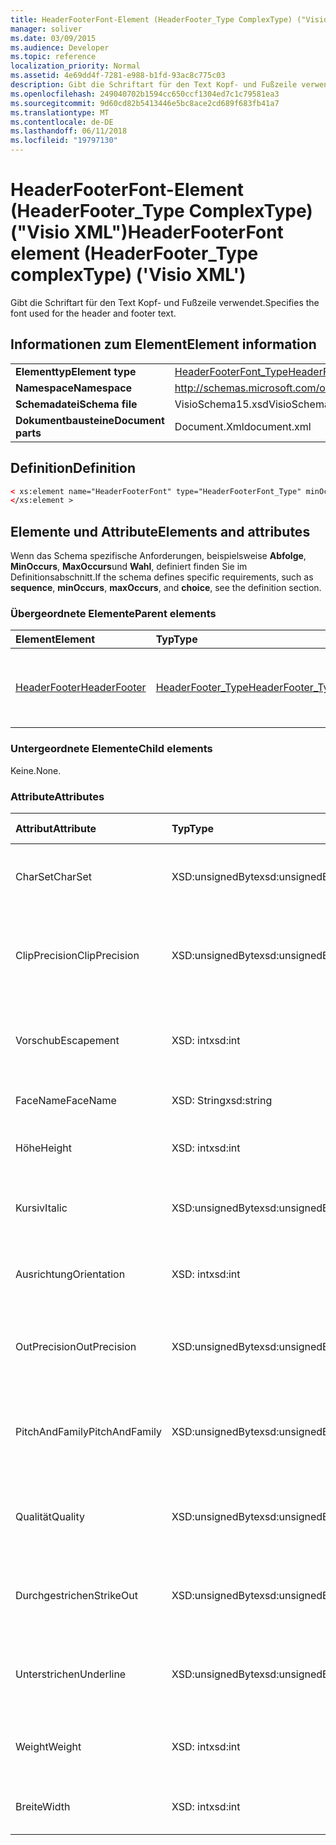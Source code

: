 ```yaml
---
title: HeaderFooterFont-Element (HeaderFooter_Type ComplexType) ("Visio XML")
manager: soliver
ms.date: 03/09/2015
ms.audience: Developer
ms.topic: reference
localization_priority: Normal
ms.assetid: 4e69dd4f-7281-e988-b1fd-93ac8c775c03
description: Gibt die Schriftart für den Text Kopf- und Fußzeile verwendet.
ms.openlocfilehash: 249040702b1594cc650ccf1304ed7c1c79581ea3
ms.sourcegitcommit: 9d60cd82b5413446e5bc8ace2cd689f683fb41a7
ms.translationtype: MT
ms.contentlocale: de-DE
ms.lasthandoff: 06/11/2018
ms.locfileid: "19797130"
---
```

# <a name="headerfooterfont-element-headerfootertype-complextype-visio-xml"></a><span data-ttu-id="c9335-103">HeaderFooterFont-Element (HeaderFooter_Type ComplexType) ("Visio XML")</span><span class="sxs-lookup"><span data-stu-id="c9335-103">HeaderFooterFont element (HeaderFooter_Type complexType) ('Visio XML')</span></span>

<span data-ttu-id="c9335-104">Gibt die Schriftart für den Text Kopf- und Fußzeile verwendet.</span><span class="sxs-lookup"><span data-stu-id="c9335-104">Specifies the font used for the header and footer text.</span></span>
  
## <a name="element-information"></a><span data-ttu-id="c9335-105">Informationen zum Element</span><span class="sxs-lookup"><span data-stu-id="c9335-105">Element information</span></span>

|||
|:-----|:-----|
|<span data-ttu-id="c9335-106">**Elementtyp**</span><span class="sxs-lookup"><span data-stu-id="c9335-106">**Element type**</span></span> <br/> |[<span data-ttu-id="c9335-107">HeaderFooterFont_Type</span><span class="sxs-lookup"><span data-stu-id="c9335-107">HeaderFooterFont_Type</span></span>](headerfooterfont_type-complextypevisio-xml.md) <br/> |
|<span data-ttu-id="c9335-108">**Namespace**</span><span class="sxs-lookup"><span data-stu-id="c9335-108">**Namespace**</span></span> <br/> |http://schemas.microsoft.com/office/visio/2012/main  <br/> |
|<span data-ttu-id="c9335-109">**Schemadatei**</span><span class="sxs-lookup"><span data-stu-id="c9335-109">**Schema file**</span></span> <br/> |<span data-ttu-id="c9335-110">VisioSchema15.xsd</span><span class="sxs-lookup"><span data-stu-id="c9335-110">VisioSchema15.xsd</span></span>  <br/> |
|<span data-ttu-id="c9335-111">**Dokumentbausteine**</span><span class="sxs-lookup"><span data-stu-id="c9335-111">**Document parts**</span></span> <br/> |<span data-ttu-id="c9335-112">Document.Xml</span><span class="sxs-lookup"><span data-stu-id="c9335-112">document.xml</span></span>  <br/> |
   
## <a name="definition"></a><span data-ttu-id="c9335-113">Definition</span><span class="sxs-lookup"><span data-stu-id="c9335-113">Definition</span></span>

```XML
< xs:element name="HeaderFooterFont" type="HeaderFooterFont_Type" minOccurs="0" maxOccurs="1" >
</xs:element >
```

## <a name="elements-and-attributes"></a><span data-ttu-id="c9335-114">Elemente und Attribute</span><span class="sxs-lookup"><span data-stu-id="c9335-114">Elements and attributes</span></span>

<span data-ttu-id="c9335-115">Wenn das Schema spezifische Anforderungen, beispielsweise **Abfolge**, **MinOccurs**, **MaxOccurs**und **Wahl**, definiert finden Sie im Definitionsabschnitt.</span><span class="sxs-lookup"><span data-stu-id="c9335-115">If the schema defines specific requirements, such as **sequence**, **minOccurs**, **maxOccurs**, and **choice**, see the definition section.</span></span> 
  
### <a name="parent-elements"></a><span data-ttu-id="c9335-116">Übergeordnete Elemente</span><span class="sxs-lookup"><span data-stu-id="c9335-116">Parent elements</span></span>

|<span data-ttu-id="c9335-117">**Element**</span><span class="sxs-lookup"><span data-stu-id="c9335-117">**Element**</span></span>|<span data-ttu-id="c9335-118">**Typ**</span><span class="sxs-lookup"><span data-stu-id="c9335-118">**Type**</span></span>|<span data-ttu-id="c9335-119">**Beschreibung**</span><span class="sxs-lookup"><span data-stu-id="c9335-119">**Description**</span></span>|
|:-----|:-----|:-----|
|[<span data-ttu-id="c9335-120">HeaderFooter</span><span class="sxs-lookup"><span data-stu-id="c9335-120">HeaderFooter</span></span>](headerfooter-element-visiodocument_type-complextypevisio-xml.md) <br/> |[<span data-ttu-id="c9335-121">HeaderFooter_Type</span><span class="sxs-lookup"><span data-stu-id="c9335-121">HeaderFooter_Type</span></span>](headerfooter_type-complextypevisio-xml.md) <br/> |<span data-ttu-id="c9335-122">Enthält Elemente für Kopf- und Fußzeile eines Dokuments.</span><span class="sxs-lookup"><span data-stu-id="c9335-122">Contains elements for a document's header and footer.</span></span>  <br/> |
   
### <a name="child-elements"></a><span data-ttu-id="c9335-123">Untergeordnete Elemente</span><span class="sxs-lookup"><span data-stu-id="c9335-123">Child elements</span></span>

<span data-ttu-id="c9335-124">Keine.</span><span class="sxs-lookup"><span data-stu-id="c9335-124">None.</span></span>
  
### <a name="attributes"></a><span data-ttu-id="c9335-125">Attribute</span><span class="sxs-lookup"><span data-stu-id="c9335-125">Attributes</span></span>

|<span data-ttu-id="c9335-126">**Attribut**</span><span class="sxs-lookup"><span data-stu-id="c9335-126">**Attribute**</span></span>|<span data-ttu-id="c9335-127">**Typ**</span><span class="sxs-lookup"><span data-stu-id="c9335-127">**Type**</span></span>|<span data-ttu-id="c9335-128">**Erforderlich**</span><span class="sxs-lookup"><span data-stu-id="c9335-128">**Required**</span></span>|<span data-ttu-id="c9335-129">**Beschreibung**</span><span class="sxs-lookup"><span data-stu-id="c9335-129">**Description**</span></span>|<span data-ttu-id="c9335-130">**Mögliche Werte**</span><span class="sxs-lookup"><span data-stu-id="c9335-130">**Possible values**</span></span>|
|:-----|:-----|:-----|:-----|:-----|
|<span data-ttu-id="c9335-131">CharSet</span><span class="sxs-lookup"><span data-stu-id="c9335-131">CharSet</span></span>  <br/> |<span data-ttu-id="c9335-132">XSD:unsignedByte</span><span class="sxs-lookup"><span data-stu-id="c9335-132">xsd:unsignedByte</span></span>  <br/> |<span data-ttu-id="c9335-133">Optional</span><span class="sxs-lookup"><span data-stu-id="c9335-133">optional</span></span>  <br/> |<span data-ttu-id="c9335-134">Gibt den Zeichensatz der Schriftart an.</span><span class="sxs-lookup"><span data-stu-id="c9335-134">Specifies the character set of the font.</span></span> <span data-ttu-id="c9335-135">Entspricht dem Feld GDI LOGFONTlfCharSet.</span><span class="sxs-lookup"><span data-stu-id="c9335-135">Equivalent to the GDI LOGFONTlfCharSet field.</span></span>  <br/> |<span data-ttu-id="c9335-136">Werte des Typs Xsd:unsignedByte.</span><span class="sxs-lookup"><span data-stu-id="c9335-136">Values of the xsd:unsignedByte type.</span></span>  <br/> |
|<span data-ttu-id="c9335-137">ClipPrecision</span><span class="sxs-lookup"><span data-stu-id="c9335-137">ClipPrecision</span></span>  <br/> |<span data-ttu-id="c9335-138">XSD:unsignedByte</span><span class="sxs-lookup"><span data-stu-id="c9335-138">xsd:unsignedByte</span></span>  <br/> |<span data-ttu-id="c9335-139">Optional</span><span class="sxs-lookup"><span data-stu-id="c9335-139">optional</span></span>  <br/> |<span data-ttu-id="c9335-140">Gibt die Genauigkeit für das Ausschneiden der Schriftart an.</span><span class="sxs-lookup"><span data-stu-id="c9335-140">Specifies the clipping precision of the font.</span></span> <span data-ttu-id="c9335-141">Entspricht dem Feld GDI LOGFONTlfClipPrecision.</span><span class="sxs-lookup"><span data-stu-id="c9335-141">Equivalent to the GDI LOGFONTlfClipPrecision field.</span></span>  <br/> |<span data-ttu-id="c9335-142">Werte des Typs Xsd:unsignedByte.</span><span class="sxs-lookup"><span data-stu-id="c9335-142">Values of the xsd:unsignedByte type.</span></span>  <br/> |
|<span data-ttu-id="c9335-143">Vorschub</span><span class="sxs-lookup"><span data-stu-id="c9335-143">Escapement</span></span>  <br/> |<span data-ttu-id="c9335-144">XSD: int</span><span class="sxs-lookup"><span data-stu-id="c9335-144">xsd:int</span></span>  <br/> |<span data-ttu-id="c9335-145">Optional</span><span class="sxs-lookup"><span data-stu-id="c9335-145">optional</span></span>  <br/> |<span data-ttu-id="c9335-146">Gibt das Attribut Vorschub der Schriftart an.</span><span class="sxs-lookup"><span data-stu-id="c9335-146">Specifies the escapement attribute of the font.</span></span> <span data-ttu-id="c9335-147">Entspricht dem Feld GDI LOGFONTlfEscapement.</span><span class="sxs-lookup"><span data-stu-id="c9335-147">Equivalent to the GDI LOGFONTlfEscapement field.</span></span>  <br/> |<span data-ttu-id="c9335-148">Werte des Typs xsd: int.</span><span class="sxs-lookup"><span data-stu-id="c9335-148">Values of the xsd:int type.</span></span>  <br/> |
|<span data-ttu-id="c9335-149">FaceName</span><span class="sxs-lookup"><span data-stu-id="c9335-149">FaceName</span></span>  <br/> |<span data-ttu-id="c9335-150">XSD: String</span><span class="sxs-lookup"><span data-stu-id="c9335-150">xsd:string</span></span>  <br/> |<span data-ttu-id="c9335-151">Optional</span><span class="sxs-lookup"><span data-stu-id="c9335-151">optional</span></span>  <br/> |<span data-ttu-id="c9335-152">Enthält Informationen zu einer Schriftart.</span><span class="sxs-lookup"><span data-stu-id="c9335-152">Contains information about a font.</span></span>  <br/> |<span data-ttu-id="c9335-153">Werte des Typs xsd: String.</span><span class="sxs-lookup"><span data-stu-id="c9335-153">Values of the xsd:string type.</span></span>  <br/> |
|<span data-ttu-id="c9335-154">Höhe</span><span class="sxs-lookup"><span data-stu-id="c9335-154">Height</span></span>  <br/> |<span data-ttu-id="c9335-155">XSD: int</span><span class="sxs-lookup"><span data-stu-id="c9335-155">xsd:int</span></span>  <br/> |<span data-ttu-id="c9335-156">Optional</span><span class="sxs-lookup"><span data-stu-id="c9335-156">optional</span></span>  <br/> |<span data-ttu-id="c9335-157">Gibt die Höhe des Shapes in Zeichnungseinheiten fest.</span><span class="sxs-lookup"><span data-stu-id="c9335-157">Specifies the height of the shape in drawing units.</span></span>  <br/> |<span data-ttu-id="c9335-158">Werte des Typs xsd: int.</span><span class="sxs-lookup"><span data-stu-id="c9335-158">Values of the xsd:int type.</span></span>  <br/> |
|<span data-ttu-id="c9335-159">Kursiv</span><span class="sxs-lookup"><span data-stu-id="c9335-159">Italic</span></span>  <br/> |<span data-ttu-id="c9335-160">XSD:unsignedByte</span><span class="sxs-lookup"><span data-stu-id="c9335-160">xsd:unsignedByte</span></span>  <br/> |<span data-ttu-id="c9335-161">Optional</span><span class="sxs-lookup"><span data-stu-id="c9335-161">optional</span></span>  <br/> |<span data-ttu-id="c9335-162">Gibt an, ob die Schriftart kursiv ist.</span><span class="sxs-lookup"><span data-stu-id="c9335-162">Specifies whether the font is italic.</span></span> <span data-ttu-id="c9335-163">Entspricht dem Feld GDI LOGFONTlfItalic.</span><span class="sxs-lookup"><span data-stu-id="c9335-163">Equivalent to the GDI LOGFONTlfItalic field.</span></span>  <br/> |<span data-ttu-id="c9335-164">Werte des Typs Xsd:unsignedByte.</span><span class="sxs-lookup"><span data-stu-id="c9335-164">Values of the xsd:unsignedByte type.</span></span>  <br/> |
|<span data-ttu-id="c9335-165">Ausrichtung</span><span class="sxs-lookup"><span data-stu-id="c9335-165">Orientation</span></span>  <br/> |<span data-ttu-id="c9335-166">XSD: int</span><span class="sxs-lookup"><span data-stu-id="c9335-166">xsd:int</span></span>  <br/> |<span data-ttu-id="c9335-167">Optional</span><span class="sxs-lookup"><span data-stu-id="c9335-167">optional</span></span>  <br/> |<span data-ttu-id="c9335-168">Gibt die Ausrichtung der Schriftart.</span><span class="sxs-lookup"><span data-stu-id="c9335-168">Specifies the orientation of the font.</span></span> <span data-ttu-id="c9335-169">Entspricht dem Feld GDI LOGFONTlfOrientation.</span><span class="sxs-lookup"><span data-stu-id="c9335-169">Equivalent to the GDI LOGFONTlfOrientation field.</span></span>  <br/> |<span data-ttu-id="c9335-170">Werte des Typs xsd: int.</span><span class="sxs-lookup"><span data-stu-id="c9335-170">Values of the xsd:int type.</span></span>  <br/> |
|<span data-ttu-id="c9335-171">OutPrecision</span><span class="sxs-lookup"><span data-stu-id="c9335-171">OutPrecision</span></span>  <br/> |<span data-ttu-id="c9335-172">XSD:unsignedByte</span><span class="sxs-lookup"><span data-stu-id="c9335-172">xsd:unsignedByte</span></span>  <br/> |<span data-ttu-id="c9335-173">Optional</span><span class="sxs-lookup"><span data-stu-id="c9335-173">optional</span></span>  <br/> |<span data-ttu-id="c9335-174">Gibt das Ausgabe Genauigkeit der Schriftart.</span><span class="sxs-lookup"><span data-stu-id="c9335-174">Specifies the output precision attribute of the font.</span></span> <span data-ttu-id="c9335-175">Entspricht dem Feld GDI LOGFONTlfOutPrecision.</span><span class="sxs-lookup"><span data-stu-id="c9335-175">Equivalent to the GDI LOGFONTlfOutPrecision field.</span></span>  <br/> |<span data-ttu-id="c9335-176">Werte des Typs Xsd:unsignedByte.</span><span class="sxs-lookup"><span data-stu-id="c9335-176">Values of the xsd:unsignedByte type.</span></span>  <br/> |
|<span data-ttu-id="c9335-177">PitchAndFamily</span><span class="sxs-lookup"><span data-stu-id="c9335-177">PitchAndFamily</span></span>  <br/> |<span data-ttu-id="c9335-178">XSD:unsignedByte</span><span class="sxs-lookup"><span data-stu-id="c9335-178">xsd:unsignedByte</span></span>  <br/> |<span data-ttu-id="c9335-179">Optional</span><span class="sxs-lookup"><span data-stu-id="c9335-179">optional</span></span>  <br/> |<span data-ttu-id="c9335-180">Gibt die Zeichenbreite und Familie der Schriftart an.</span><span class="sxs-lookup"><span data-stu-id="c9335-180">Specifies the pitch and family of the font.</span></span> <span data-ttu-id="c9335-181">Entspricht dem Feld GDI LOGFONTlfPitchAndFamily.</span><span class="sxs-lookup"><span data-stu-id="c9335-181">Equivalent to the GDI LOGFONTlfPitchAndFamily field.</span></span>  <br/> |<span data-ttu-id="c9335-182">Werte des Typs Xsd:unsignedByte.</span><span class="sxs-lookup"><span data-stu-id="c9335-182">Values of the xsd:unsignedByte type.</span></span>  <br/> |
|<span data-ttu-id="c9335-183">Qualität</span><span class="sxs-lookup"><span data-stu-id="c9335-183">Quality</span></span>  <br/> |<span data-ttu-id="c9335-184">XSD:unsignedByte</span><span class="sxs-lookup"><span data-stu-id="c9335-184">xsd:unsignedByte</span></span>  <br/> |<span data-ttu-id="c9335-185">Optional</span><span class="sxs-lookup"><span data-stu-id="c9335-185">optional</span></span>  <br/> |<span data-ttu-id="c9335-186">Gibt die Ausgabequalität der Schriftart an.</span><span class="sxs-lookup"><span data-stu-id="c9335-186">Specifies the output quality of the font.</span></span> <span data-ttu-id="c9335-187">Entspricht dem Feld GDI LOGFONTlfQuality.</span><span class="sxs-lookup"><span data-stu-id="c9335-187">Equivalent to the GDI LOGFONTlfQuality field.</span></span>  <br/> |<span data-ttu-id="c9335-188">Werte des Typs Xsd:unsignedByte.</span><span class="sxs-lookup"><span data-stu-id="c9335-188">Values of the xsd:unsignedByte type.</span></span>  <br/> |
|<span data-ttu-id="c9335-189">Durchgestrichen</span><span class="sxs-lookup"><span data-stu-id="c9335-189">StrikeOut</span></span>  <br/> |<span data-ttu-id="c9335-190">XSD:unsignedByte</span><span class="sxs-lookup"><span data-stu-id="c9335-190">xsd:unsignedByte</span></span>  <br/> |<span data-ttu-id="c9335-191">Optional</span><span class="sxs-lookup"><span data-stu-id="c9335-191">optional</span></span>  <br/> |<span data-ttu-id="c9335-192">Gibt an, ob die Schriftart eine Schriftart durchgestrichen aufweist.</span><span class="sxs-lookup"><span data-stu-id="c9335-192">Specifies whether the font is a strikeout font.</span></span> <span data-ttu-id="c9335-193">Entspricht dem Feld GDI LOGFONTlfStrikeOut.</span><span class="sxs-lookup"><span data-stu-id="c9335-193">Equivalent to the GDI LOGFONTlfStrikeOut field.</span></span>  <br/> |<span data-ttu-id="c9335-194">Werte des Typs Xsd:unsignedByte.</span><span class="sxs-lookup"><span data-stu-id="c9335-194">Values of the xsd:unsignedByte type.</span></span>  <br/> |
|<span data-ttu-id="c9335-195">Unterstrichen</span><span class="sxs-lookup"><span data-stu-id="c9335-195">Underline</span></span>  <br/> |<span data-ttu-id="c9335-196">XSD:unsignedByte</span><span class="sxs-lookup"><span data-stu-id="c9335-196">xsd:unsignedByte</span></span>  <br/> |<span data-ttu-id="c9335-197">Optional</span><span class="sxs-lookup"><span data-stu-id="c9335-197">optional</span></span>  <br/> |<span data-ttu-id="c9335-198">Gibt an, ob die Schriftart unterstrichen ist.</span><span class="sxs-lookup"><span data-stu-id="c9335-198">Specifies whether the font is underlined.</span></span> <span data-ttu-id="c9335-199">Entspricht dem Feld GDI LOGFONTlfUnderline.</span><span class="sxs-lookup"><span data-stu-id="c9335-199">Equivalent to the GDI LOGFONTlfUnderline field.</span></span>  <br/> |<span data-ttu-id="c9335-200">Werte des Typs Xsd:unsignedByte.</span><span class="sxs-lookup"><span data-stu-id="c9335-200">Values of the xsd:unsignedByte type.</span></span>  <br/> |
|<span data-ttu-id="c9335-201">Weight</span><span class="sxs-lookup"><span data-stu-id="c9335-201">Weight</span></span>  <br/> |<span data-ttu-id="c9335-202">XSD: int</span><span class="sxs-lookup"><span data-stu-id="c9335-202">xsd:int</span></span>  <br/> |<span data-ttu-id="c9335-203">Optional</span><span class="sxs-lookup"><span data-stu-id="c9335-203">optional</span></span>  <br/> |<span data-ttu-id="c9335-204">Gibt die Breite der Schriftart an.</span><span class="sxs-lookup"><span data-stu-id="c9335-204">Specifies the weight of the font.</span></span> <span data-ttu-id="c9335-205">Entspricht dem Feld GDI LOGFONTlfWeight.</span><span class="sxs-lookup"><span data-stu-id="c9335-205">Equivalent to the GDI LOGFONTlfWeight field.</span></span>  <br/> |<span data-ttu-id="c9335-206">Werte des Typs xsd: int.</span><span class="sxs-lookup"><span data-stu-id="c9335-206">Values of the xsd:int type.</span></span>  <br/> |
|<span data-ttu-id="c9335-207">Breite</span><span class="sxs-lookup"><span data-stu-id="c9335-207">Width</span></span>  <br/> |<span data-ttu-id="c9335-208">XSD: int</span><span class="sxs-lookup"><span data-stu-id="c9335-208">xsd:int</span></span>  <br/> |<span data-ttu-id="c9335-209">Optional</span><span class="sxs-lookup"><span data-stu-id="c9335-209">optional</span></span>  <br/> |<span data-ttu-id="c9335-210">Enthält die Breite des zugeordneten Shapes in Zeichnungseinheiten fest.</span><span class="sxs-lookup"><span data-stu-id="c9335-210">Contains the width of the associated shape in drawing units.</span></span>  <br/> |<span data-ttu-id="c9335-211">Werte des Typs xsd: int.</span><span class="sxs-lookup"><span data-stu-id="c9335-211">Values of the xsd:int type.</span></span>  <br/> |
   

